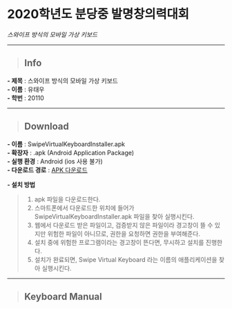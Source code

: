 # **2020학년도 분당중 발명창의력대회**

*스와이프 방식의 모바일 가상 키보드*

---

> ## **Info** 

**- 제목** : 스와이프 방식의 모바일 가상 키보드   
**- 이름** : 유태우   
**- 학번** : 20110   

---


> ## **Download**   

**- 이름** : SwipeVirtualKeyboardInstaller.apk   
**- 확장자** : .apk (Android Application Package)   
**- 실행 환경** : Android (ios 사용 불가)   
**- 다운로드 경로** : <a href="https://docs.google.com/uc?export=download&id=15rVb8CEEkq_7d8MjAv7yjYX537g_i_ur"> APK 다운로드</a>   

**- 설치 방법**   
>  1. apk 파일을 다운로드한다.   
>  2. 스마트폰에서 다운로드한 위치에 들어가 SwipeVirtualKeyboardInstaller.apk 파일을 찾아 실행시킨다.   
>  3. 웹에서 다운로드 받은 파일이고, 검증받지 않은 파일이라 경고창이 뜰 수 있지만 위험한 파일이 아니므로, 권한을 요청하면 권한을 부여해준다.   
>  4. 설치 중에 위험한 프로그램이라는 경고창이 뜬다면, 무시하고 설치를 진행한다.   
>  5. 설치가 완료되면, Swipe Virtual Keyboard 라는 이름의 애플리케이션을 찾아 실행시킨다.   
 
---

> ## **Keyboard Manual**
